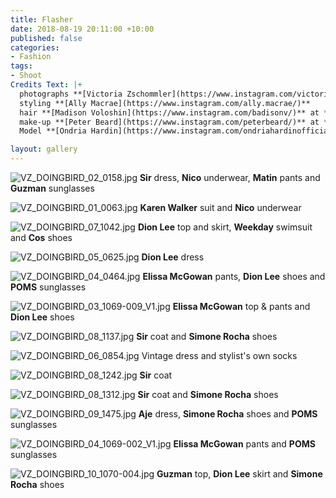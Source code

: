 ```yaml
---
title: Flasher
date: 2018-08-19 20:11:00 +10:00
published: false
categories:
- Fashion
tags:
- Shoot
Credits Text: |+
  photographs **[Victoria Zschommler](https://www.instagram.com/victoriazschommler/)** at **[Art Box Black](https://www.instagram.com/artboxblack/)**
  styling **[Ally Macrae](https://www.instagram.com/ally.macrae/)**
  hair **[Madison Voloshin](https://www.instagram.com/badisonv/)** at **[Vivien's Creative](https://www.instagram.com/vivienscreative/)**
  make-up **[Peter Beard](https://www.instagram.com/peterbeard/)** at **[The Artist Group](https://www.instagram.com/theartistgroup/)**
  Model **[Ondria Hardin](https://www.instagram.com/ondriahardinofficial/)** at **[Priscilla's](https://www.instagram.com/priscillasmodels/)**

layout: gallery
---
```


![VZ_DOINGBIRD_02_0158.jpg](/uploads/VZ_DOINGBIRD_02_0158.jpg)
**Sir** dress, **Nico** underwear, **Matin** pants and **Guzman** sunglasses

![VZ_DOINGBIRD_01_0063.jpg](/uploads/VZ_DOINGBIRD_01_0063.jpg)
**Karen Walker** suit and **Nico** underwear

![VZ_DOINGBIRD_07_1042.jpg](/uploads/VZ_DOINGBIRD_07_1042.jpg)
**Dion Lee** top and skirt, **Weekday** swimsuit and **Cos** shoes

![VZ_DOINGBIRD_05_0625.jpg](/uploads/VZ_DOINGBIRD_05_0625.jpg)
**Dion Lee** dress

![VZ_DOINGBIRD_04_0464.jpg](/uploads/VZ_DOINGBIRD_04_0464.jpg)
**Elissa McGowan** pants, **Dion Lee** shoes and **POMS** sunglasses

![VZ_DOINGBIRD_03_1069-009_V1.jpg](/uploads/VZ_DOINGBIRD_03_1069-009_V1.jpg)
**Elissa McGowan** top & pants and **Dion Lee** shoes

![VZ_DOINGBIRD_08_1137.jpg](/uploads/VZ_DOINGBIRD_08_1137.jpg)
**Sir** coat and **Simone Rocha** shoes

![VZ_DOINGBIRD_06_0854.jpg](/uploads/VZ_DOINGBIRD_06_0854.jpg)
Vintage dress and stylist's own socks

![VZ_DOINGBIRD_08_1242.jpg](/uploads/VZ_DOINGBIRD_08_1242.jpg)
**Sir** coat

![VZ_DOINGBIRD_08_1312.jpg](/uploads/VZ_DOINGBIRD_08_1312.jpg)
**Sir** coat and **Simone Rocha** shoes

![VZ_DOINGBIRD_09_1475.jpg](/uploads/VZ_DOINGBIRD_09_1475.jpg)
**Aje** dress, **Simone Rocha** shoes and **POMS** sunglasses

![VZ_DOINGBIRD_04_1069-002_V1.jpg](/uploads/VZ_DOINGBIRD_04_1069-002_V1.jpg)
**Elissa McGowan** pants and **POMS** sunglasses

![VZ_DOINGBIRD_10_1070-004.jpg](/uploads/VZ_DOINGBIRD_10_1070-004.jpg)
**Guzman** top, **Dion Lee** skirt and **Simone Rocha** shoes
